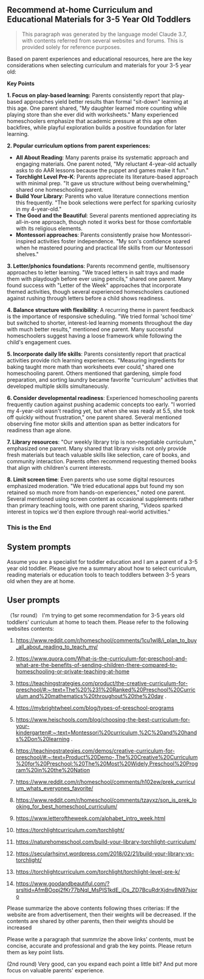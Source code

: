 ## Recommend at-home Curriculum and Educational Materials for 3-5 Year Old Toddlers

> This paragraph was generated by the language model Claude 3.7, with contents referred from several websites and forums. This is provided solely for reference purposes.

Based on parent experiences and educational resources, here are the key considerations when selecting curriculum and materials for your 3-5 year old:

**Key Points**

**1. Focus on play-based learning:** Parents consistently report that play-based approaches yield better results than formal "sit-down" learning at this age. One parent shared, "My daughter learned more counting while playing store than she ever did with worksheets." Many experienced homeschoolers emphasize that academic pressure at this age often backfires, while playful exploration builds a positive foundation for later learning.

**2. Popular curriculum options from parent experiences:**
- **All About Reading**: Many parents praise its systematic approach and engaging materials. One parent noted, "My reluctant 4-year-old actually asks to do AAR lessons because the puppet and games make it fun."
- **Torchlight Level Pre-K**: Parents appreciate its literature-based approach with minimal prep. "It gave us structure without being overwhelming," shared one homeschooling parent.
- **Build Your Library**: Parents who value literature connections mention this frequently. "The book selections were perfect for sparking curiosity in my 4-year-old."
- **The Good and the Beautiful**: Several parents mentioned appreciating its all-in-one approach, though noted it works best for those comfortable with its religious elements.
- **Montessori approaches**: Parents consistently praise how Montessori-inspired activities foster independence. "My son's confidence soared when he mastered pouring and practical life skills from our Montessori shelves."

**3. Letter/phonics foundations**: Parents recommend gentle, multisensory approaches to letter learning. "We traced letters in salt trays and made them with playdough before ever using pencils," shared one parent. Many found success with "Letter of the Week" approaches that incorporate themed activities, though several experienced homeschoolers cautioned against rushing through letters before a child shows readiness.

**4. Balance structure with flexibility**: A recurring theme in parent feedback is the importance of responsive scheduling. "We tried formal 'school time' but switched to shorter, interest-led learning moments throughout the day with much better results," mentioned one parent. Many successful homeschoolers suggest having a loose framework while following the child's engagement cues.

**5. Incorporate daily life skills**: Parents consistently report that practical activities provide rich learning experiences. "Measuring ingredients for baking taught more math than worksheets ever could," shared one homeschooling parent. Others mentioned that gardening, simple food preparation, and sorting laundry became favorite "curriculum" activities that developed multiple skills simultaneously.

**6. Consider developmental readiness**: Experienced homeschooling parents frequently caution against pushing academic concepts too early. "I worried my 4-year-old wasn't reading yet, but when she was ready at 5.5, she took off quickly without frustration," one parent shared. Several mentioned observing fine motor skills and attention span as better indicators for readiness than age alone.

**7. Library resources**: "Our weekly library trip is non-negotiable curriculum," emphasized one parent. Many shared that library visits not only provide fresh materials but teach valuable skills like selection, care of books, and community interaction. Parents often recommend requesting themed books that align with children's current interests.

**8. Limit screen time**: Even parents who use some digital resources emphasized moderation. "We tried educational apps but found my son retained so much more from hands-on experiences," noted one parent. Several mentioned using screen content as occasional supplements rather than primary teaching tools, with one parent sharing, "Videos sparked interest in topics we'd then explore through real-world activities."

### This is the End

## System prompts
Assume you are a specialist for toddler education and I am a parent of a 3-5 year old toddler. Please give me a summary about how to select curriculum, reading materials or education tools to teach toddlers between 3-5 years old when they are at home.

## User prompts
（1sr round）
I'm trying to get some recommendation for 3-5 years old toddlers' curriculum at home to teach them. Please refer to the following websites contents:
1. https://www.reddit.com/r/homeschool/comments/1cu1wl8/i_plan_to_buy_all_about_reading_to_teach_my/ 

2. https://www.quora.com/What-is-the-curriculum-for-preschool-and-what-are-the-benefits-of-sending-children-there-compared-to-homeschooling-or-private-teaching-at-home 

3. https://teachingstrategies.com/product/the-creative-curriculum-for-preschool/#:~:text=The%20%231%20Ranked%20Preschool%20Curriculum,and%20mathematics%20throughout%20the%20day .

4. https://mybrightwheel.com/blog/types-of-preschool-programs 

5. https://www.heischools.com/blog/choosing-the-best-curriculum-for-your-kindergarten#:~:text=Montessori%20curriculum,%2C%20and%20hands%2Don%20learning .

6. https://teachingstrategies.com/demos/creative-curriculum-for-preschool/#:~:text=Product%20Demo-,The%20Creative%20Curriculum%20for%20Preschool:%20The%20Most%20Widely,Preschool%20Program%20in%20the%20Nation 

7. https://www.reddit.com/r/homeschool/comments/h102ew/prek_curriculum_whats_everyones_favorite/ 

8. https://www.reddit.com/r/homeschool/comments/tzayxz/son_is_prek_looking_for_best_homeschool_curriculum/ 

9. https://www.letteroftheweek.com/alphabet_intro_week.html 

10. https://torchlightcurriculum.com/torchlight/ 

11. https://naturehomeschool.com/build-your-library-torchlight-curriculum/ 

12. https://secularhsinvt.wordpress.com/2018/02/21/build-your-library-vs-torchlight/ 

13. https://torchlightcurriculum.com/torchlight/torchlight-level-pre-k/ 

14. https://www.goodandbeautiful.com/?srsltid=AfmBOopj2fKr77bNql_MsPIS1kdE_jDs_ZD7BcuRdrXjdnvBN97sjpro 

Please summarize the above contents following thses criterias:
If the website are from advertisement, then their weights will be decreased. If the contents are shared by other parents, then their weights should be increased

Please write a paragraph that summrize the above links' contents, must be concise, accurate and professional and grab the key points. Please return them as key point lists.

(2nd round)
Very good, can you expand each point a little bit? And put more focus on valuable parents' experience.
